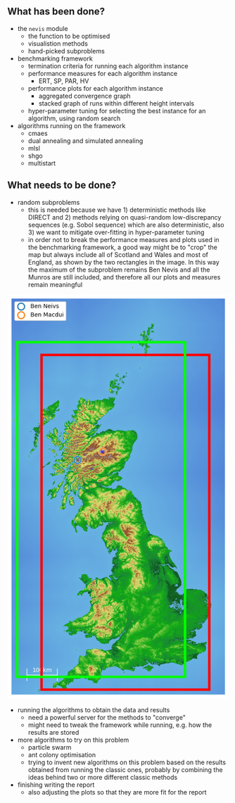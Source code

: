 ## What has been done?

- the `nevis` module
    - the function to be optimised
    - visualistion methods
    - hand-picked subproblems
- benchmarking framework
    - termination criteria for running each algorithm instance
    - performance measures for each algorithm instance
        - ERT, SP, PAR, HV
    - performance plots for each algorithm instance
        - aggregated convergence graph
        - stacked graph of runs within different height intervals
    - hyper-parameter tuning for selecting the best instance for an algorithm, using random search
- algorithms running on the framework
    - cmaes
    - dual annealing and simulated annealing
    - mlsl
    - shgo
    - multistart

## What needs to be done?

- random subproblems
  - this is needed because we have 1) deterministic methods like DIRECT and 2) methods relying on quasi-random low-discrepancy sequences (e.g. Sobol sequence) which are also deterministic, also 3) we want to mitigate over-fitting in hyper-parameter tuning 
  - in order not to break the performance measures and plots used in the benchmarking framework, a good way might be to "crop" the map but always include all of Scotland and Wales and most of England, as shown by the two rectangles in the image. In this way the maximum of the subproblem remains Ben Nevis and all the Munros are still included, and therefore all our plots and measures remain meaningful


![gb-random-subproblem](../img/gb-random-subproblem.png)

- running the algorithms to obtain the data and results
  - need a powerful server for the methods to "converge"
  - might need to tweak the framework while running, e.g. how the results are stored
- more algorithms to try on this problem
  - particle swarm
  - ant colony optimisation
  - trying to invent new algorithms on this problem based on the results obtained from running the classic ones, probably by combining the ideas behind two or more different classic methods
- finishing writing the report 
  - also adjusting the plots so that they are more fit for the report
